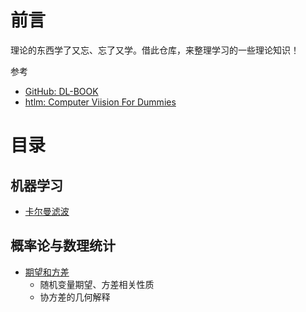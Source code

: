 前言
====

理论的东西学了又忘、忘了又学。借此仓库，来整理学习的一些理论知识！

参考

- [GitHub: DL-BOOK](https://github.com/amusi/Deep-Learning-Interview-Book/blob/master/docs/数学.md)
- [htlm: Computer Viision For Dummies](https://www.visiondummy.com/)

目录
====

机器学习
--------

- [卡尔曼滤波](./1.KalmanFilter)

概率论与数理统计
----------------

- [期望和方差](./2.ExpectationAndVariance)
  - 随机变量期望、方差相关性质
  - 协方差的几何解释
